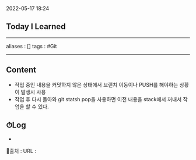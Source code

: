 2022-05-17 18:24
## Today I Learned
---
aliases : []
tags : #Git

---

## Content
- 작업 중인 내용을 커밋하지 않은 상태에서 브랜치 이동이나 PUSH를 해야하는 상황이 발생시 사용
- 작업 후 다시 돌아와 git statsh pop을 사용하면 이전 내용을 stack에서 꺼내서 작업을 할 수 있다.

## ⏱Log
-


📙출처 :
URL :